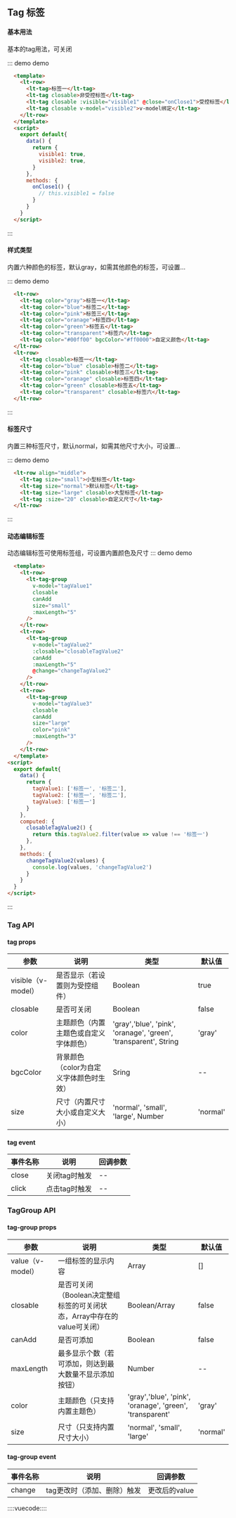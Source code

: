 
## Tag 标签

#### 基本用法

基本的tag用法，可关闭

::: demo demo
```html
  <template>
    <lt-row>
      <lt-tag>标签一</lt-tag>
      <lt-tag closable>非受控标签</lt-tag>
      <lt-tag closable :visible="visible1" @close="onClose1">受控标签</lt-tag>
      <lt-tag closable v-model="visible2">v-model绑定</lt-tag>
    </lt-row>
  </template>
  <script>
    export default{
      data() {
        return {
          visible1: true,
          visible2: true,
        }
      },
      methods: {
        onClose1() {
          // this.visible1 = false
        }
      }
    }
  </script>
```
:::

#### 样式类型

内置六种颜色的标签，默认gray，如需其他颜色的标签，可设置...

::: demo demo
```html
  <lt-row>
    <lt-tag color="gray">标签一</lt-tag>
    <lt-tag color="blue">标签二</lt-tag>
    <lt-tag color="pink">标签三</lt-tag>
    <lt-tag color="oranage">标签四</lt-tag>
    <lt-tag color="green">标签五</lt-tag>
    <lt-tag color="transparent">标签六</lt-tag>
    <lt-tag color="#00ff00" bgcColor="#ff0000">自定义颜色</lt-tag>
  </lt-row>
  <lt-row>
    <lt-tag closable>标签一</lt-tag>
    <lt-tag color="blue" closable>标签二</lt-tag>
    <lt-tag color="pink" closable>标签三</lt-tag>
    <lt-tag color="oranage" closable>标签四</lt-tag>
    <lt-tag color="green" closable>标签五</lt-tag>
    <lt-tag color="transparent" closable>标签六</lt-tag>
  </lt-row>
```
:::

#### 标签尺寸

内置三种标签尺寸，默认normal，如需其他尺寸大小，可设置...

::: demo demo
```html
  <lt-row align="middle">
    <lt-tag size="small">小型标签</lt-tag>
    <lt-tag size="normal">默认标签</lt-tag>
    <lt-tag size="large" closable>大型标签</lt-tag>
    <lt-tag :size="20" closable>自定义尺寸</lt-tag>
  </lt-row>
```
:::

#### 动态编辑标签

动态编辑标签可使用标签组，可设置内置颜色及尺寸
::: demo demo
```html
  <template>
    <lt-row>
      <lt-tag-group
        v-model="tagValue1"
        closable
        canAdd
        size="small"
        :maxLength="5"
      />
    </lt-row>
    <lt-row>
      <lt-tag-group
        v-model="tagValue2"
        :closable="closableTagValue2"
        canAdd
        :maxLength="5"
        @change="changeTagValue2"
      />
    </lt-row>
    <lt-row>
      <lt-tag-group
        v-model="tagValue3"
        closable
        canAdd
        size="large"
        color="pink"
        :maxLength="3"
      />
    </lt-row>
  </template>
<script>
  export default{
    data() {
      return {
        tagValue1: ['标签一', '标签二'],
        tagValue2: ['标签一', '标签二'],
        tagValue3: ['标签一']
      }
    },
    computed: {
      closableTagValue2() {
        return this.tagValue2.filter(value => value !== '标签一')
      },
    },
    methods: {
      changeTagValue2(values) {
        console.log(values, 'changeTagValue2')
      }
    }
  }
</script>
```
:::

### Tag API

#### tag props

参数|说明|类型|默认值
----|----|----|----
visible（v-model）|是否显示（若设置则为受控组件）|Boolean|true
closable|是否可关闭|Boolean|false
color|主题颜色（内置主题色或自定义字体颜色）|'gray','blue', 'pink', 'oranage', 'green', 'transparent', String|'gray'
bgcColor|背景颜色（color为自定义字体颜色时生效）|Sring|--
size|尺寸（内置尺寸大小或自定义大小）|'normal', 'small', 'large', Number|'normal'

#### tag event

事件名称|说明|回调参数
----|----|----
close|关闭tag时触发|--
click|点击tag时触发|--

### TagGroup API

#### tag-group props

参数|说明|类型|默认值
----|----|----|----
value（v-model）|一组标签的显示内容|Array|[]
closable|是否可关闭（Boolean决定整组标签的可关闭状态，Array中存在的value可关闭）|Boolean/Array|false
canAdd|是否可添加|Boolean|false
maxLength|最多显示个数（若可添加，则达到最大数量不显示添加按钮）|Number|--
color|主题颜色（只支持内置主题色）|'gray','blue', 'pink', 'oranage', 'green', 'transparent'|'gray'
size|尺寸（只支持内置尺寸大小）|'normal', 'small', 'large'|'normal'

#### tag-group event

事件名称|说明|回调参数
----|----|----
change|tag更改时（添加、删除）触发|更改后的value

::::vuecode::::

<script>
  export default{
    data() {
      return {
        visible1: true,
        visible2: true,
        tagValue1: ['标签一', '标签二'],
        tagValue2: ['标签一', '标签二'],
        tagValue3: ['标签一']
      }
    },
    computed: {
      closableTagValue2() {
        return this.tagValue2.filter(value => value !== '标签一')
      }
    },
    methods: {
      onClose1() {
        // this.visible1 = false;
      },
      changeTagValue2(values) {
        console.log(values, 'changeTagValue2')
      }
    },
  }
</script>
<style lang='less'>
.demo-code-result {
  .lt-row {
    margin: 32px 16px;
  }
  .lt-tag {
    margin-right: 24px;
  }
}
</style>
